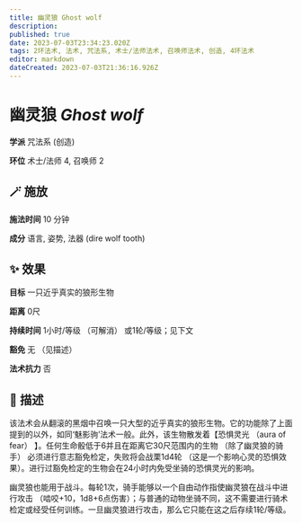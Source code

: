 ```yaml
---
title: 幽灵狼 Ghost wolf
description: 
published: true
date: 2023-07-03T23:34:23.020Z
tags: 2环法术, 法术, 咒法系, 术士/法师法术, 召唤师法术, 创造, 4环法术
editor: markdown
dateCreated: 2023-07-03T21:36:16.926Z
---
```


# **幽灵狼** *Ghost wolf*

**学派** 咒法系 (创造) 

**环位** 术士/法师 4, 召唤师 2

## 🪄 施放

**施法时间** 10 分钟

**成分** 语言, 姿势, 法器 (dire wolf tooth)

## ✨ 效果 

**目标** 一只近乎真实的狼形生物 

**距离** 0尺  

**持续时间** 1小时/等级 （可解消） 或1轮/等级；见下文 

**豁免** 无 （见描述）

**法术抗力** 否

## 📖 描述

该法术会从翻滚的黑烟中召唤一只大型的近乎真实的狼形生物。它的功能除了上面提到的以外，如同‘魅影驹’法术一般。此外，该生物散发着【恐惧灵光 （aura of fear） 】。任何生命骰低于6并且在距离它30尺范围内的生物 （除了幽灵狼的骑手） 必须进行意志豁免检定，失败将会战栗1d4轮 （这是一个影响心灵的恐惧效果）。进行过豁免检定的生物会在24小时内免受坐骑的恐惧灵光的影响。

幽灵狼也能用于战斗。每轮1次，骑手能够以一个自由动作指使幽灵狼在战斗中进行攻击 （啮咬+10，1d8+6点伤害）；与普通的动物坐骑不同，这不需要进行骑术检定或经受任何训练。一旦幽灵狼进行攻击，那么它只能在这之后存续1轮/等级。
    